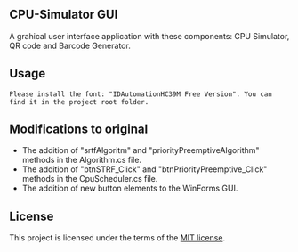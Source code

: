 ## CPU-Simulator GUI
A grahical user interface application with these components: CPU Simulator, QR code and Barcode Generator.


## Usage

```
Please install the font: "IDAutomationHC39M Free Version". You can find it in the project root folder.
```

## Modifications to original
- The addition of "srtfAlgoritm" and "priorityPreemptiveAlgorithm" methods in the Algorithm.cs file.
- The addition of "btnSTRF_Click" and "btnPriorityPreemptive_Click" methods in the CpuScheduler.cs file.
- The addition of new button elements to the WinForms GUI.

## License
This project is licensed under the terms of the [MIT license](https://choosealicense.com/licenses/mit/).
